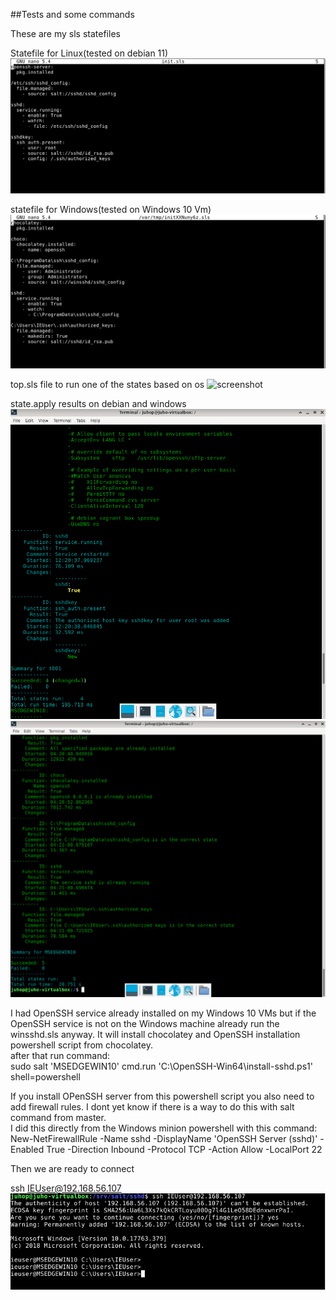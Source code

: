 ##Tests and some commands

These are my sls statefiles  

Statefile for Linux(tested on debian 11)
![screenshot](screenshots/sshd.png)

statefile for Windows(tested on Windows 10 Vm)
![screenshot](screenshots/winsshd.png)

top.sls file to run one of the states based on os
![screenshot](screenshot/top.png)

state.apply results on debian and windows
![screenshot](screenshots/t001.png)
![screenshot](screenshots/Windows.png)

I had OpenSSH service already installed on my Windows 10 VMs but if the OpenSSH service is not on the Windows machine already run the winsshd.sls anyway. It will install chocolatey and OpenSSH installation powershell script from chocolatey.  
after that run command:  
sudo salt 'MSEDGEWIN10' cmd.run 'C:\OpenSSH-Win64\install-sshd.ps1' shell=powershell

If you install OPenSSH server from this powershell script you also need to add firewall rules. I dont yet know if there is a way to do this with salt command from master.  
I did this directly from the Windows minion powershell with this command:  
New-NetFirewallRule -Name sshd -DisplayName 'OpenSSH Server (sshd)' -Enabled True -Direction Inbound -Protocol TCP -Action Allow -LocalPort 22

Then we are ready to connect  

ssh IEUser@192.168.56.107  
![screenshot](screenshots/SSHWin.png)

